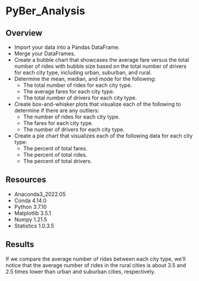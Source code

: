 # PyBer_Analysis

## Overview
- Import your data into a Pandas DataFrame.
- Merge your DataFrames.
- Create a bubble chart that showcases the average fare versus the total number of rides with bubble size based on the total number of drivers for each city type, including urban, suburban, and rural.
- Determine the mean, median, and mode for the following:
  - The total number of rides for each city type.
  - The average fares for each city type.
  - The total number of drivers for each city type.
- Create box-and-whisker plots that visualize each of the following to determine if there are any outliers:
  - The number of rides for each city type.
  - The fares for each city type.
  - The number of drivers for each city type.
- Create a pie chart that visualizes each of the following data for each city type:
  - The percent of total fares.
  - The percent of total rides.
  - The percent of total drivers.

## Resources
- Anaconda3_2022.05
- Conda 4.14.0
- Python 3.7.10
- Matplotlib 3.5.1
- Numpy 1.21.5
- Statistics 1.0.3.5

## Results
If we compare the average number of rides between each city type, we'll notice that the average number of rides in the rural cities is about 3.5 and 2.5 times lower than urban and suburban cities, respectively.
